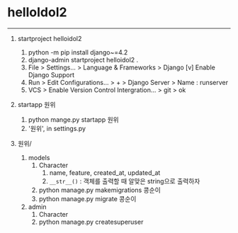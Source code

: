 # helloIdol2
---

1. startproject helloidol2
   1. python -m pip install django~=4.2
   2. django-admin startproject helloidol2 .
   3. File > Settings... > Language & Frameworks > Django
      [v] Enable Django Support
   4. Run > Edit Configurations... > + > Django Server > Name : runserver
   5. VCS > Enable Version Control Intergration... > git > ok

2. startapp 원위
   1. python mange.py startapp 원위
   2. '원위', in settings.py

3. 원위/
   1. models
      1. Character
         1. name, feature, created_at, updated_at
         2. `__str__()` : 객체를 출력할 때 알맞은 string으로 출력하자
      2. python manage.py makemigrations 콩순이
      3. python manage.py migrate 콩순이
   2. admin
      1. Character
      2. python manage.py createsuperuser